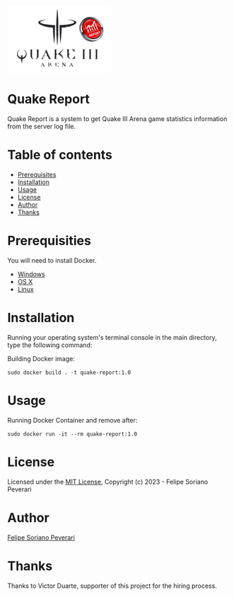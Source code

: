 ![QuakeReport](https://raw.githubusercontent.com/sorianopeverari/quake-report/main/docs/logo.png)

# Quake Report
 
Quake Report is a system to get Quake III Arena game statistics information from the server log file.

# Table of contents

- [Prerequisites](#Prerequisites)
- [Installation](#Installation)
- [Usage](#Usage)
- [License](#License)
- [Author](#Author)
- [Thanks](#Thanks)

# Prerequisities

You will need to install Docker.

* [Windows](https://docs.docker.com/windows/started)
* [OS X](https://docs.docker.com/mac/started/)
* [Linux](https://docs.docker.com/linux/started/)

# Installation

Running your operating system's terminal console in the main directory, type the following command:

Building Docker image:

```shell
sudo docker build . -t quake-report:1.0
```

# Usage

Running Docker Container and remove after:

```shell
sudo docker run -it --rm quake-report:1.0
```

# License

Licensed under the [MIT License](/LICENSE), Copyright (c) 2023 - Felipe Soriano Peverari

# Author

[Felipe Soriano Peverari](https://github.com/sorianopeverari)

# Thanks

Thanks to Victor Duarte, supporter of this project for the hiring process.

